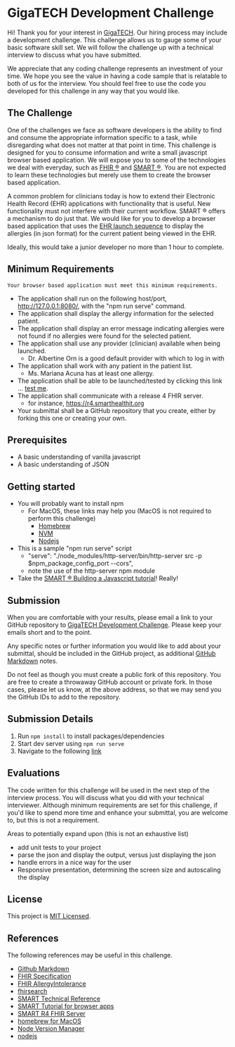 # GigaTECH Development Challenge

Hi! Thank you for your interest in [GigaTECH][gigatech]. Our hiring process may include a development challenge. This challenge allows us to gauge some of your basic software skill set. We will follow the challenge up with a technical interview to discuss what you have submitted.

We appreciate that any coding challenge represents an investment of your time. We hope you see the value in having a code sample that is relatable to both of us for the interview. You should feel free to use the code you developed for this challenge in any way that you would like.

## The Challenge

One of the challenges we face as software developers is the ability to find and consume the appropriate information specific to a task, while disregarding what does not matter at that point in time. This challenge is designed for you to consume information and write a small javascript browser based application. We will expose you to some of the technologies we deal with everyday, such as [FHIR &reg;][fhir] and [SMART &reg;][smarttech]. You are not expected to learn these technologies but merely use them to create the browser based application.

A common problem for clinicians today is how to extend their Electronic Health Record (EHR) applications with functionality that is useful. New functionality must not interfere with their current workflow. SMART &reg; offers a mechanism to do just that. We would like for you to develop a browser based application that uses the [EHR launch sequence](http://www.hl7.org/fhir/smart-app-launch/#ehr-launch-sequence) to display the allergies (in json format) for the current patient being viewed in the EHR.

Ideally, this would take a junior developer no more than 1 hour to complete.

## Minimum Requirements

    Your browser based application must meet this minimum requirements.

- The application shall run on the following host/port, http://127.0.0.1:8080/, with the "npm run serve" command.
- The application shall display the allergy information for the selected patient.
- The application shall display an error message indicating allergies were not found if no allergies were found for the selected patient.
- The application shall use any provider (clinician) available when being launched.
  - Dr. Albertine Orn is a good default provider with which to log in with
- The application shall work with any patient in the patient list.
  - Ms. Mariana Acuna has at least one allergy.
- The application shall be able to be launched/tested by clicking this link ... [test me](http://127.0.0.1:8080/launch.html?launch=eyJhIjoiMSJ9&iss=https%3A%2F%2Flaunch.smarthealthit.org%2Fv%2Fr4%2Ffhir).
- The application shall communicate with a release 4 FHIR server.
  - for instance, https://r4.smarthealthit.org
- Your submittal shall be a GitHub repository that you create, either by forking this one or creating your own.

## Prerequisites

- A basic understanding of vanilla javascript
- A basic understanding of JSON

## Getting started

- You will probably want to install npm
  - For MacOS, these links may help you (MacOS is not required to perform this challenge)
    - [Homebrew][homebrew]
    - [NVM][nvm]
    - [Nodejs][node]
- This is a sample "npm run serve" script
  - "serve": "./node_modules/http-server/bin/http-server src -p $npm_package_config_port --cors",
  - note the use of the http-server npm module
- Take the [SMART &reg; Building a Javascript tutorial][smarttutorial]! Really!

## Submission

When you are comfortable with your results, please email a link to your GitHub repository to [GigaTECH Development Challenge][gthr]. Please keep your emails short and to the point.

Any specific notes or further information you would like to add about your submittal, should be included in the GitHub project, as additional [GitHub Markdown][ghmd] notes.

Do not feel as though you must create a public fork of this repository. You are free to create a throwaway GitHub account or private fork. In those cases, please let us know, at the above address, so that we may send you the GitHub IDs to add to the repository.

## Submission Details

1. Run `npm install` to install packages/dependencies
2. Start dev server using `npm run serve`
3. Navigate to the following [link][launchlink]

[launchlink]: http://127.0.0.1:8080/launch.html?launch=eyJhIjoiMSJ9&iss=https%3A%2F%2Flaunch.smarthealthit.org%2Fv%2Fr4%2Ffhir

## Evaluations

The code written for this challenge will be used in the next step of the interview process. You will discuss what you did with your technical interviewer. Although minimum requirements are set for this challenge, if you'd like to spend more time and enhance your submittal, you are welcome to, but this is not a requirement.

Areas to potentially expand upon (this is not an exhaustive list)

- add unit tests to your project
- parse the json and display the output, versus just displaying the json
- handle errors in a nice way for the user
- Responsive presentation, determining the screen size and autoscaling the display

## License

This project is [MIT Licensed](LICENSE).

## References

The following references may be useful in this challenge.

- [Github Markdown][ghmd]
- [FHIR Specification][fhir]
- [FHIR AllergyIntolerance][fhirallergy]
- [fhirsearch][fhirsearch]
- [SMART Technical Reference][smarttech]
- [SMART Tutorial for browser apps][smarttutorial]
- [SMART R4 FHIR Server][smartr4fhirserver]
- [homebrew for MacOS][homebrew]
- [Node Version Manager][nvm]
- [nodejs][node]

[gthr]: mailto:HR@gigatech.net?subject=[GigaTECH%20Development%20Challenge]%20Submittal "GigaTECH HR email submittal"
[gigatech]: https://gigatech.net "GigaTECH Home"
[ghmd]: https://guides.github.com/features/mastering-markdown/ "Github Markdown"
[smarttech]: http://docs.smarthealthit.org/ "SMART technical reference"
[smarttutorial]: http://docs.smarthealthit.org/tutorials/javascript/ "SMART browser application tutorial"
[smartr4fhirserver]: https://r3.smarthealthit.org "SMART R4 FHIR Server"
[fhir]: https://hl7.org/fhir "FHIR Specification"
[fhirallergy]: https://www.hl7.org/fhir/allergyintolerance.html "FHIR AllergyIntolerance"
[fhirsearch]: https://www.hl7.org/fhir/search.html "FHIR Search"
[homebrew]: https://brew.sh/ "MacOS Homebrew"
[nvm]: https://github.com/nvm-sh/nvm/blob/master/README.md "Node version manager"
[node]: https://nodejs.org/en/ "Node JS"
